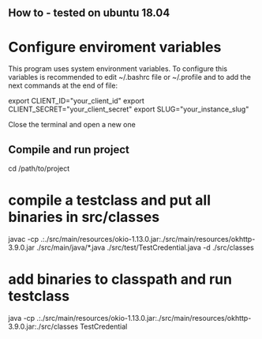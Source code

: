 ## How to - tested on ubuntu 18.04

# Configure enviroment variables

This program uses system environment variables. To configure this variables is recommended to edit ~/.bashrc file or ~/.profile and to add the next commands at the end of file:

export CLIENT_ID="your_client_id"
export CLIENT_SECRET="your_client_secret"
export SLUG="your_instance_slug"

Close the terminal and open a new one

## Compile and run project

cd /path/to/project

# compile a testclass and put all binaries in src/classes
javac -cp .:./src/main/resources/okio-1.13.0.jar:./src/main/resources/okhttp-3.9.0.jar ./src/main/java/*.java ./src/test/TestCredential.java -d ./src/classes

# add binaries to classpath and run testclass
java -cp .:./src/main/resources/okio-1.13.0.jar:./src/main/resources/okhttp-3.9.0.jar:./src/classes TestCredential

